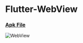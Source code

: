 # Flutter-WebView

### [Apk File](https://drive.google.com/file/d/1mBagPWkSWGNW9OgdS2iRISyfUVB2AFnJ/view?usp=sharing)

![WebView](https://user-images.githubusercontent.com/69294119/96283768-4e9bb500-0ffa-11eb-889f-64f57a208d54.gif)
